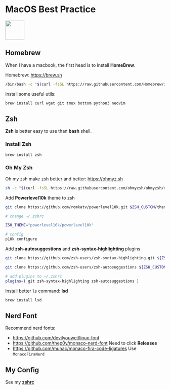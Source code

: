 # MacOS Best Practice

<img width="60" src="https://cdn.jsdelivr.net/gh/devicons/devicon@latest/icons/apple/apple-original.svg" />

## Homebrew

When I have a macbook, the first head is to install **HomeBrew**.

Homebrew: <https://brew.sh>

```bash
/bin/bash -c "$(curl -fsSL https://raw.githubusercontent.com/Homebrew/install/HEAD/install.sh)"
```

Install some useful utils:

```bash
brew install curl wget git tmux bottom python3 neovim
```

## Zsh

**Zsh** is better easy to use than **bash** shell.

### Install Zsh

```bash
brew install zsh
```

### Oh My Zsh

Oh my zsh make zsh better and better: <https://ohmyz.sh>

```bash
sh -c "$(curl -fsSL https://raw.githubusercontent.com/ohmyzsh/ohmyzsh/master/tools/install.sh)"
```

Add **Powerlevel10k** theme to zsh

```bash
git clone https://github.com/romkatv/powerlevel10k.git $ZSH_CUSTOM/themes/powerlevel10k

# change ~/.zshrc

ZSH_THEME="powerlevel10k/powerlevel10k"

# config
p10k configure
```

Add **zsh-autosuggestions** and **zsh-syntax-highlighting** plugins

```bash
git clone https://github.com/zsh-users/zsh-syntax-highlighting.git ${ZSH_CUSTOM:-~/.oh-my-zsh/custom}/plugins/zsh-syntax-highlighting

git clone https://github.com/zsh-users/zsh-autosuggestions ${ZSH_CUSTOM:-~/.oh-my-zsh/custom}/plugins/zsh-autosuggestions

# add plugins to ~/.zshrc
plugins=( git zsh-syntax-highlighting zsh-autosuggestions )
```

Install better `ls` command: **lsd**

```bash
brew install lsd
```

## Nerd Font

Recommend nerd fonts:

- <https://github.com/devilyouwei/linux-font>
- <https://github.com/thep0y/monaco-nerd-font> Need to click **Releases**
- <https://github.com/muhac/monaco-fira-code-ligatures> Use `MonacoFiraNerd`

## My Config

See my **[zshrc](./.zshrc)**

